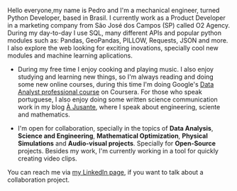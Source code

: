 Hello everyone,my name is Pedro and I'm a mechanical engineer, turned Python Developer, based in Brasil. I currently work as a Product Developer in a marketing company from São José dos Campos (SP) called O2 Agency. During my day-to-day I use SQL, many different APIs and popular python modules such as: Pandas, GeoPandas, PILLOW, Requests, JSON and more. I also explore the web looking for exciting inovations, specially cool new modules and machine learning aplications.

- During my free time I enjoy cooking and playing music. I also enjoy studying and learning new things, so I'm always reading and doing some new online courses, during this time I'm doing Google's [Data Analyst professional course](https://www.coursera.org/professional-certificates/google-data-analytics) on Coursera. For those who speak portuguese, I also enjoy doing some written science communication work in my blog [À Jusante](https://ajusanteciencia.wordpress.com/), where I speak about engineering, sciente and mathematics.

- I'm open for collaboration, specially in the topics of **Data Analysis**, **Science and Engineering**, **Mathematical Optimization**, **Physical Simulations** and **Audio-visual projects**. Specially for **Open-Source** projects. Besides my work, I'm currently working in a tool for quickly creating video clips.

You can reach me via [my LinkedIn page](https://www.linkedin.com/in/pfalcao97/), if you want to talk about a collaboration project.

